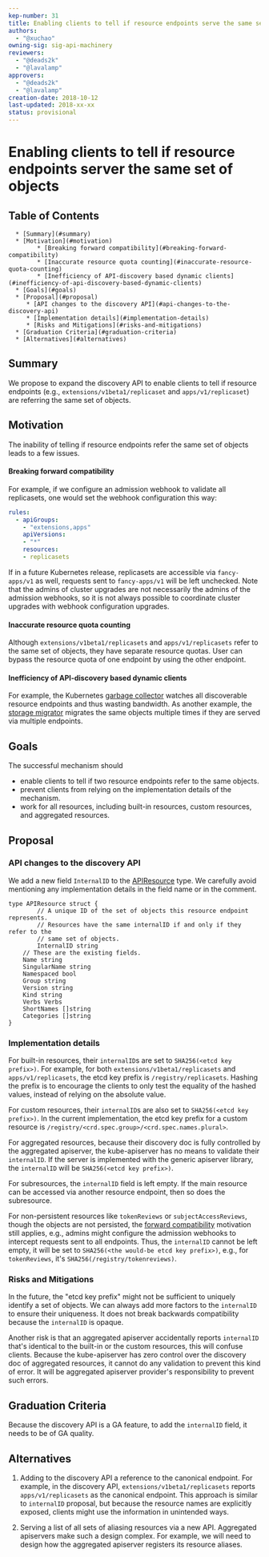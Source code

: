 ```yaml
---
kep-number: 31
title: Enabling clients to tell if resource endpoints serve the same set of objects
authors:
  - "@xuchao"
owning-sig: sig-api-machinery
reviewers:
  - "@deads2k"
  - "@lavalamp"
approvers:
  - "@deads2k"
  - "@lavalamp"
creation-date: 2018-10-12
last-updated: 2018-xx-xx
status: provisional
---
```


# Enabling clients to tell if resource endpoints server the same set of objects

## Table of Contents

      * [Summary](#summary)
      * [Motivation](#motivation)
            * [Breaking forward compatibility](#breaking-forward-compatibility)
            * [Inaccurate resource quota counting](#inaccurate-resource-quota-counting)
            * [Inefficiency of API-discovery based dynamic clients](#inefficiency-of-api-discovery-based-dynamic-clients)
      * [Goals](#goals)
      * [Proposal](#proposal)
         * [API changes to the discovery API](#api-changes-to-the-discovery-api)
         * [Implementation details](#implementation-details)
         * [Risks and Mitigations](#risks-and-mitigations)
      * [Graduation Criteria](#graduation-criteria)
      * [Alternatives](#alternatives)

## Summary

We propose to expand the discovery API to enable clients to tell if resource
endpoints (e.g., `extensions/v1beta1/replicaset` and `apps/v1/replicaset`) are
referring the same set of objects.

## Motivation

The inability of telling if resource endpoints refer the same set of objects
leads to a few issues.

#### Breaking forward compatibility

For example, if we configure an admission webhook to validate all replicasets,
one would set the webhook configuration this way:
```yaml
rules:
  - apiGroups:
    - "extensions,apps"
    apiVersions:
    - "*"
    resources:
    - replicasets
```

If in a future Kubernetes release, replicasets are accessible via
`fancy-apps/v1` as well, requests sent to `fancy-apps/v1` will be left
unchecked. Note that the admins of cluster upgrades are not necessarily the
admins of the admission webhooks, so it is not always possible to coordinate
cluster upgrades with webhook configuration upgrades.

#### Inaccurate resource quota counting

Although `extensions/v1beta1/replicasets` and `apps/v1/replicasets` refer to the
same set of objects, they have separate resource quotas. User can bypass the 
resource quota of one endpoint by using the other endpoint.

#### Inefficiency of API-discovery based dynamic clients

For example, the Kubernetes [garbage collector][] watches all discoverable
resource endpoints and thus wasting bandwidth. As another example, the [storage
migrator][] migrates the same objects multiple times if they are served via
multiple endpoints.

[garbage collector]:https://github.com/kubernetes/kubernetes/tree/master/pkg/controller/garbagecollector
[storage migrator]:https://github.com/kubernetes-sigs/kube-storage-version-migrator


## Goals

The successful mechanism should
* enable clients to tell if two resource endpoints refer to the same objects.
* prevent clients from relying on the implementation details of the mechanism.
* work for all resources, including built-in resources, custom resources, and
  aggregated resources.

## Proposal

### API changes to the discovery API

We add a new field `InternalID` to the [APIResource][] type. We carefully avoid
mentioning any implementation details in the field name or in the comment.

[APIResource]:https://github.com/kubernetes/kubernetes/blob/f22334f14d92565ec3ff9d4ff2b995eae9af622a/staging/src/k8s.io/apimachinery/pkg/apis/meta/v1/types.go#L881-L905

```golang
type APIResource struct {
        // A unique ID of the set of objects this resource endpoint represents.
        // Resources have the same internalID if and only if they refer to the
        // same set of objects.
        InternalID string
	// These are the existing fields.
	Name string
	SingularName string
	Namespaced bool
	Group string
	Version string
	Kind string
	Verbs Verbs
	ShortNames []string
	Categories []string
}
```

### Implementation details

For built-in resources, their `internalID`s are set to `SHA256(<etcd key
prefix>)`. For example, for both `extensions/v1beta1/replicasets` and
`apps/v1/replicasets`, the etcd key prefix is `/registry/replicasets`. Hashing
the prefix is to encourage the clients to only test the equality of the hashed
values, instead of relying on the absolute value.

For custom resources, their `internalID`s are also set to `SHA256(<etcd key
prefix>)`. In the current implementation, the etcd key prefix for a custom
resource is `/registry/<crd.spec.group>/<crd.spec.names.plural>`.

For aggregated resources, because their discovery doc is fully controlled
by the aggregated apiserver, the kube-apiserver has no means to validate their
`internalID`. If the server is implemented with the generic apiserver library,
the `internalID` will be `SHA256(<etcd key prefix>)`.

For subresources, the `internalID` field is left empty. If the main resource can
be accessed via another resource endpoint, then so does the subresource.

For non-persistent resources like `tokenReviews` or `subjectAccessReviews`,
though the objects are not persisted, the [forward compatibility][] motivation
still applies, e.g., admins might configure the admission webhooks to intercept
requests sent to all endpoints. Thus, the `internalID` cannot be left empty, it
will be set to `SHA256(<the would-be etcd key prefix>)`, e.g., for
`tokenReviews`, it's `SHA256(/registry/tokenreviews)`. 

[forward compatibility]:#breaking-forwards-compatibility

### Risks and Mitigations

In the future, the "etcd key prefix" might not be sufficient to uniquely
identify a set of objects. We can always add more factors to the `internalID` to
ensure their uniqueness. It does not break backwards compatibility because the
`internalID` is opaque.

Another risk is that an aggregated apiserver accidentally reports `internalID`
that's identical to the built-in or the custom resources, this will confuse
clients. Because the kube-apiserver has zero control over the discovery doc of
aggregated resources, it cannot do any validation to prevent this kind of error.
It will be aggregated apiserver provider's responsibility to prevent such errors.

## Graduation Criteria

Because the discovery API is a GA feature, to add the `internalID` field, it
needs to be of GA quality.

## Alternatives
1. Adding to the discovery API a reference to the canonical endpoint. For
   example, in the discovery API, `extensions/v1beta1/replicasets` reports
   `apps/v1/replicasets` as the canonical endpoint. This approach is similar to
   `internalID` proposal, but because the resource names are explicitly exposed,
   clients might use the information in unintended ways.

2. Serving a list of all sets of aliasing resources via a new API. Aggregated
   apiservers make such a design complex. For example, we will need to design how
   the aggregated apiserver registers its resource aliases. 
